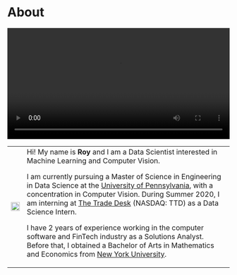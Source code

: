 # About


<video width="100%" controls autoplay loop>
  <source src="/img/monaco.mov" type="video/mp4">
</video>
</br>

<!---
<image width="250px" style="float: left;margin:12.5px 50px 100px 0px" src="/img/profile.png">

{{< typeit code=python >}}
print("Hello World!")
{{< /typeit >}}

My name is **Roy** and I am a Data Scientist interested in Machine Learning and Computer Vision.

I am currently pursuing a Master of Science in Engineering in Data Science at the [University of Pennsylvania](https://dats.seas.upenn.edu/), with a concentration in Computer Vision. During Summer 2020, I am interning at [The Trade Desk](https://www.thetradedesk.com/) (NASDAQ: TTD) as a Data Science Intern.

I have 2 years of experience working in the computer software and FinTech industry as a Solutions Analyst. Before that, I obtained a Bachelor of Arts in Mathematics and Economics from [New York University](http://www.nyu.edu/).
--->

<table border="0">
 <tr>
    <td><image width="100%" src="/img/head_shot.JPG"></td>
    <td>
Hi! My name is <b>Roy</b> and I am a Data Scientist interested in Machine Learning and Computer Vision.

I am currently pursuing a Master of Science in Engineering in Data Science at the [University of Pennsylvania](https://dats.seas.upenn.edu/), with a concentration in Computer Vision. During Summer 2020, I am interning at [The Trade Desk](https://www.thetradedesk.com/) (NASDAQ: TTD) as a Data Science Intern.

I have 2 years of experience working in the computer software and FinTech industry as a Solutions Analyst. Before that, I obtained a Bachelor of Arts in Mathematics and Economics from [New York University](http://www.nyu.edu/).
	</td>
 </tr>
</table>

